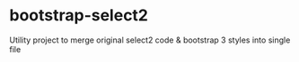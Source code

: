 bootstrap-select2
=================

Utility project to merge original select2 code &amp; bootstrap 3 styles into single file
